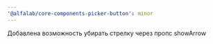 ```yaml
---
'@alfalab/core-components-picker-button': minor
---
```


Добавленa возможность убирать стрелку через пропс showArrow
